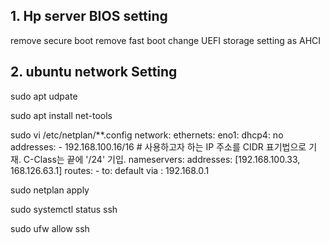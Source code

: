 ## 1. Hp server BIOS setting
 remove secure boot
 remove fast boot
 change  UEFI storage setting as AHCI 

## 2. ubuntu network Setting
sudo apt udpate

sudo apt install net-tools

sudo vi /etc/netplan/**.config
    network:
      ethernets:
        eno1:
          dhcp4: no
          addresses: 
            - 192.168.100.16/16   # 사용하고자 하는 IP 주소를 CIDR 표기법으로 기재. C-Class는 끝에 '/24' 기입.
          nameservers: 
            addresses: [192.168.100.33, 168.126.63.1] 
          routes:
            - to: default
              via : 192.168.0.1

sudo netplan apply

sudo systemctl status ssh

sudo ufw allow ssh
